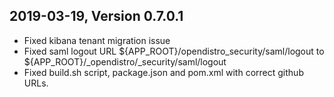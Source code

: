 ## 2019-03-19, Version 0.7.0.1
 
- Fixed kibana tenant migration issue
- Fixed saml logout URL ${APP_ROOT}/opendistro_security/saml/logout to ${APP_ROOT}/_opendistro/_security/saml/logout
- Fixed build.sh script, package.json and pom.xml with correct github URLs.